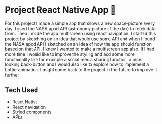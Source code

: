 # Project React Native App 📱
For this project I made a simple app that shows a new space-picture every day. I used the NASA apod API (astronomy picture of the day) to fetch data from. Then I made the app multiscreen using react navigation.
I started this project by sketching on an idea that would use some API and when I found the NASA apod API I sketched on an idea of how the app should function based on that API. I knew I wanted to make a multiscreen app also.
If I had more time I would like to improve the styling and add some more functionality like for example a social media sharing function, a nicer looking back-button and I would also like to explore how to implement a Lottie-animation. I might come back to the project in the future to improve it further.

## Tech Used
- React Native 
- React navigation
- Styled components
- API:s

